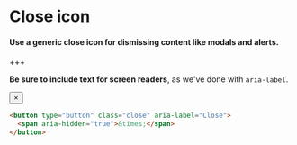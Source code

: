 
# Close icon

#### Use a generic close icon for dismissing content like modals and alerts.

+++

**Be sure to include text for screen readers**, as we've done with `aria-label`.

<div class="d-flex">
<button type="button" class="close" aria-label="Close">
  <span aria-hidden="true">&times;</span>
</button>
</div>

```html
<button type="button" class="close" aria-label="Close">
  <span aria-hidden="true">&times;</span>
</button>
```

